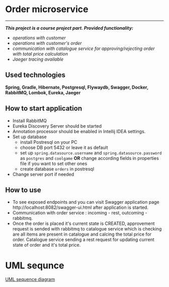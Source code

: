 # Order microservice
____
*__This project is a course project part. Provided functionality:__*
- *operations with customer*
- *operations with customer's order*
- *communication with catalogue service for approving/rejecting order with total price calculation*
- *Jaeger tracing available*
## Used technologies
**Spring, Gradle, Hibernate, Postgresql, Flywaydb, Swagger, Docker, RabbitMQ, Lombok, Eureka, Jaeger**
## How to start application
- Install RabbitMQ
- Eureka Discovery Server should be started
- Annotation processor should be enabled in Intellij IDEA settings.
- Set up database
    - install Postresql on your PC
    - choose DB port 5432 or leave it as default
    - set up `spring.datasource.username` and `spring.datasource.password` as `postgres` and `coolgame` **OR** change according fields in properties file if you want to set other ones
    - create database `orders` in postresql
- Change server port if needed
   
## How to use
- To see exposed endpoints and you can visit Swagger application page http://localhost:8082/swagger-ui.html after application is started.
- Communication with order service : incoming - rest, outcoming - rabbitmq.
- Once the order is placed it's current state is CREATED, approvement request is sended with rabbitmq to catalogue service which is checking
are all items are present in catalogue and calcing the total price for order. Catalogue service sending a rest request for updating current 
state of order and it's total price.

# UML sequnce
[UML sequence diagram](https://sequencediagram.org/index.html?presentationMode=readOnly#initialData=C4S2BsFMAIEkDsBuB7EBjGBbdAnZBnSHRdGYHAQ3nwrVGXgChHbhkdoBhcESeYZt178AtAD4A8jgAmRaNjR5CxUgC5oAB3C0YVaO1k51GgsH0aiFek1YhEVmFMPzcBIiQyMnchUvelxbw5fNxUMdTQAC0g0AGsQeABzaBAAM2g0AFd8Nkw5SAAPEBz8ABpoGhIk-Rk5BOhpKwoAIwpCRiE+YAAeEREgl0VQj0h1AzlFSAdpaCp8AHciZgGQ5RHxMU4m8GREzKxXNbVoSmbmsEwARzHa4Mh8GkSYex5G6xY6Owcubd39wb8YUgzFktnswEctwBw1IHV+ewOQyOGHEW2AFB2COhyNGGQxaASyXGHAomGQmX4s3gMxw9381TAkEw+C8UNW-gwvTRGL+iMBI3UqUgIES8AyPC6goSxWiM2J0GgIKmn3BMG5mP+7KBzDB3xWhw5wP1SMNgTZBqB6kyGjehJqzgSqXYmCsIAYjFBKr15pN2s6okkPv5xyeZj0xI+oFV0GNwc8-p6-SDMPC0FD0FSCQx9rq8CdOBd1iAA)

